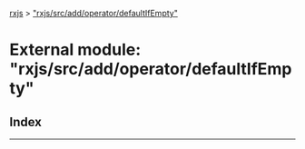 [rxjs](../README.md) > ["rxjs/src/add/operator/defaultIfEmpty"](../modules/_rxjs_src_add_operator_defaultifempty_.md)

# External module: "rxjs/src/add/operator/defaultIfEmpty"

## Index

---

